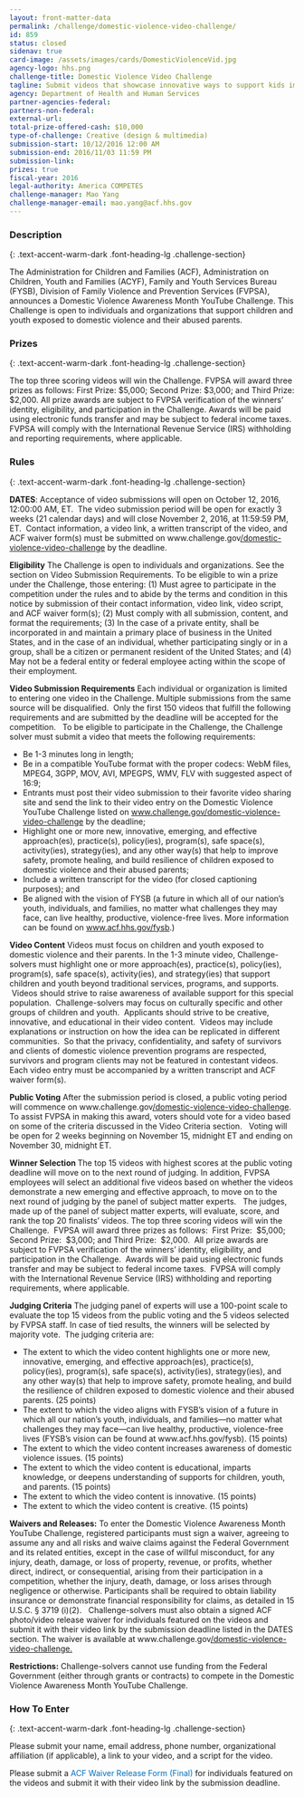 ```yaml
---
layout: front-matter-data
permalink: /challenge/domestic-violence-video-challenge/
id: 859
status: closed
sidenav: true
card-image: /assets/images/cards/DomesticViolenceVid.jpg
agency-logo: hhs.png
challenge-title: Domestic Violence Video Challenge
tagline: Submit videos that showcase innovative ways to support kids impacted by domestic violence
agency: Department of Health and Human Services
partner-agencies-federal: 
partners-non-federal: 
external-url:
total-prize-offered-cash: $10,000
type-of-challenge: Creative (design & multimedia)
submission-start: 10/12/2016 12:00 AM
submission-end: 2016/11/03 11:59 PM
submission-link:  
prizes: true
fiscal-year: 2016
legal-authority: America COMPETES
challenge-manager: Mao Yang
challenge-manager-email: mao.yang@acf.hhs.gov
---
```




<!-- Description start -->
### Description
{: .text-accent-warm-dark .font-heading-lg .challenge-section}
<p>The Administration for Children and Families (ACF), Administration on Children, Youth and Families (ACYF), Family and Youth Services Bureau (FYSB), Division of Family Violence and Prevention Services (FVPSA), announces a Domestic Violence Awareness Month YouTube Challenge. This Challenge is open to individuals and organizations that support children and youth exposed to domestic violence and their abused parents.</p>

<!-- Prizes start -->
### Prizes
{: .text-accent-warm-dark .font-heading-lg .challenge-section}

The top three scoring videos will win the Challenge. FVPSA will award three prizes as follows: First Prize: $5,000; Second Prize: $3,000; and Third Prize: $2,000. All prize awards are subject to FVPSA verification of the winners’ identity, eligibility, and participation in the Challenge. Awards will be paid using electronic funds transfer and may be subject to federal income taxes. FVPSA will comply with the International Revenue Service (IRS) withholding and reporting requirements, where applicable.

<!-- Rules start -->
### Rules 
{: .text-accent-warm-dark .font-heading-lg .challenge-section}
<p><strong>DATES</strong>: Acceptance of video submissions will open on October 12, 2016, 12:00:00 AM, ET. &nbsp;The video submission period will be open for exactly 3 weeks (21 calendar days) and will close November 2, 2016, at 11:59:59 PM, ET.&nbsp;&nbsp;Contact information, a video link, a written transcript of the video, and ACF waiver form(s)&nbsp;must be submitted on www.challenge.gov<u>/domestic-violence-video-challenge</u> by the deadline.</p>
<p><strong>Eligibility</strong> The Challenge is open to individuals and organizations. See the section on Video Submission Requirements. To be eligible to win a prize under the Challenge, those entering: (1) Must&nbsp;agree&nbsp;to participate in the competition under the rules and to abide by the terms and condition&nbsp;in this notice by submission of their contact information, video link,&nbsp;video script, and ACF waiver form(s); (2) Must comply with all submission, content, and format the requirements; (3) In the case of a private entity, shall be incorporated in and maintain a primary place of business in the United States, and in the case of an individual, whether participating singly or in a group, shall be a citizen or permanent resident of the United States; and (4) May not be a federal entity or federal employee acting within the scope of their employment.</p>
<p><strong>Video Submission Requirements</strong> Each individual or organization is limited to entering one video in the Challenge. Multiple submissions from the same source will be disqualified. &nbsp;Only the first 150 videos that fulfill the following requirements and are submitted by the deadline will be accepted for the competition. &nbsp; To be eligible to participate in the Challenge, the Challenge solver must submit a video that meets the following requirements:</p>
<ul>
<li>Be 1-3 minutes long in length;</li>
<li>Be in a compatible YouTube format with the proper codecs: WebM files, MPEG4, 3GPP, MOV, AVI, MPEGPS, WMV, FLV with suggested aspect of 16:9;</li>
<li>Entrants must post their video submission to their favorite video sharing site and send the link to their video entry on the Domestic Violence YouTube Challenge listed on <a href="http://www.challenge.gov/domestic-violence-video-challenge">www.challenge.gov/domestic-violence-video-challenge</a> by the deadline;</li>
<li>Highlight one or more new, innovative, emerging, and effective approach(es), practice(s), policy(ies), program(s), safe space(s), activity(ies), strategy(ies), and any other way(s) that help to improve safety, promote healing, and build resilience of children exposed to domestic violence and their abused parents;</li>
<li>Include a written transcript for the video (for closed captioning purposes); and</li>
<li>Be aligned with the vision of FYSB (a future in which all of our nation&rsquo;s youth, individuals, and families, no matter what challenges they may face, can live healthy, productive, violence-free lives. More information can be found on <a href="http://www.acf.hhs.gov/fysb">www.acf.hhs.gov/fysb</a>.)</li>
</ul>
<p><strong>Video Content</strong> Videos must focus on children and youth exposed to domestic violence and their parents. In the 1-3 minute video, Challenge-solvers must highlight one or more approach(es), practice(s), policy(ies), program(s), safe space(s), activity(ies), and strategy(ies) that support children and youth beyond traditional services, programs, and supports. &nbsp;Videos should strive to raise awareness of available support for this special population. &nbsp;Challenge-solvers may focus on culturally specific and other groups of children and youth. &nbsp;Applicants should strive to be creative, innovative, and educational in their video content. &nbsp;Videos may include explanations or instruction on how the idea can be replicated in different communities. &nbsp;So that the privacy, confidentiality, and safety of survivors and clients of domestic violence prevention programs are respected, survivors and program clients may not be featured in contestant videos. &nbsp; Each video entry must be accompanied by a written transcript and ACF waiver form(s).</p>
<p><strong>Public Voting</strong> After the submission period is closed, a public voting period will commence on www.challenge.gov<u>/domestic-violence-video-challenge</u>. To assist FVPSA in making this award, voters should vote for a video based on some of the criteria discussed in the Video Criteria section. &nbsp; Voting will be open for 2 weeks beginning on November 15, midnight ET and ending on November 30, midnight ET.</p>
<p><strong>Winner Selection </strong> The top 15 videos with highest scores at the public voting deadline will move on to the next round of judging. In addition, FVPSA employees will select an additional five videos based on whether the videos demonstrate a new emerging and effective approach, to move on to the next round of judging by the panel of subject matter experts. &nbsp; The judges, made up of the panel of subject matter experts, will evaluate, score, and rank the top 20 finalists&rsquo; videos. The top three scoring videos will win the Challenge. &nbsp;FVPSA will award three prizes as follows: &nbsp;First Prize: &nbsp;$5,000; Second Prize: &nbsp;$3,000; and Third Prize: &nbsp;$2,000. &nbsp;All prize awards are subject to FVPSA verification of the winners&rsquo; identity, eligibility, and participation in the Challenge. &nbsp;Awards will be paid using electronic funds transfer and may be subject to federal income taxes. &nbsp;FVPSA will comply with the International Revenue Service (IRS) withholding and reporting requirements, where applicable.</p>
<p><strong>Judging Criteria</strong> The judging panel of experts will use a 100-point scale to evaluate the top 15 videos from the public voting and the 5 videos selected by FVPSA staff. In case of tied results, the winners will be selected by majority vote. &nbsp;The judging criteria are:</p>
<ul>
<li>The extent to which the video content highlights one or more new, innovative, emerging, and effective approach(es), practice(s), policy(ies), program(s), safe space(s), activity(ies), strategy(ies), and any other way(s) that help to improve safety, promote healing, and build the resilience of children exposed to domestic violence and their abused parents. (25 points)</li>
<li>The extent to which the video aligns with FYSB&rsquo;s vision of a future in which all our nation&rsquo;s youth, individuals, and families&mdash;no matter what challenges they may face&mdash;can live healthy, productive, violence-free lives (FYSB&rsquo;s vision can be found at www.acf.hhs.gov/fysb). (15 points)</li>
<li>The extent to which the video content increases awareness of domestic violence issues. (15 points)</li>
<li>The extent to which the video content is educational, imparts knowledge, or deepens understanding of supports for children, youth, and parents. (15 points)</li>
<li>The extent to which the video content is innovative. (15 points)</li>
<li>The extent to which the video content is creative. (15 points)</li>
</ul>
<p><strong>Waivers and Releases:</strong> To enter the Domestic Violence Awareness Month YouTube Challenge, registered participants must sign a waiver, agreeing to assume any and all risks and waive claims against the Federal Government and its related entities, except in the case of willful misconduct, for any injury, death, damage, or loss of property, revenue, or profits, whether direct, indirect, or consequential, arising from their participation in a competition, whether the injury, death, damage, or loss arises through negligence or otherwise. Participants shall be required to obtain liability insurance or demonstrate financial responsibility for claims, as detailed in 15 U.S.C. &sect; 3719 (i)(2). &nbsp; Challenge-solvers must also obtain a signed ACF photo/video release waiver for individuals featured on the videos and submit it with their video link by the submission deadline listed in the DATES section. The waiver is available at www.challenge.gov<u>/domestic-violence-video-challenge.</u></p>
<p><strong>Restrictions:</strong> Challenge-solvers cannot use funding from the Federal Government (either through grants or contracts) to compete in the Domestic Violence Awareness Month YouTube Challenge.</p>

<!--  How To Enter start -->
### How To Enter
{: .text-accent-warm-dark .font-heading-lg .challenge-section}

<p>Please submit your name, email address, phone number, organizational affiliation (if applicable), a link to your video, and a script for the video.</p>
<p>Please submit a&nbsp;<a style="box-sizing: border-box; background-color: transparent; color: #0071bc; text-decoration-line: none;" href="https://web.archive.org/web/20170609145312/https://s3.amazonaws.com/challenge-gov/wp-content/uploads/2016/09/ACF-Waiver-Release-Form-Final.pdf">ACF Waiver Release Form (Final)</a>&nbsp;for individuals featured on the videos and submit it with their video link by the submission deadline.</p>
